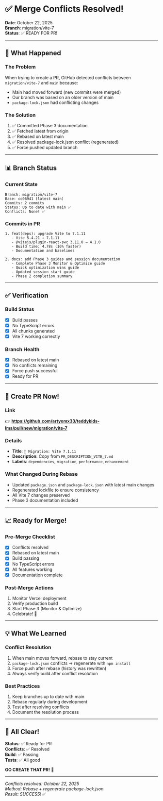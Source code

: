 # ✅ Merge Conflicts Resolved!

**Date**: October 22, 2025  
**Branch**: migration/vite-7  
**Status**: ✅ READY FOR PR!

---

## 🔧 What Happened

### The Problem
When trying to create a PR, GitHub detected conflicts between `migration/vite-7` and `main` because:
- Main had moved forward (new commits were merged)
- Our branch was based on an older version of main
- `package-lock.json` had conflicting changes

### The Solution
1. ✅ Committed Phase 3 documentation
2. ✅ Fetched latest from origin
3. ✅ Rebased on latest main
4. ✅ Resolved package-lock.json conflict (regenerated)
5. ✅ Force pushed updated branch

---

## 📊 Branch Status

### Current State
```
Branch: migration/vite-7
Base: cc06941 (latest main)
Commits: 2 commits
Status: Up to date with main ✅
Conflicts: None! ✅
```

### Commits in PR
```
1. feat(deps): upgrade Vite to 7.1.11
   - Vite 5.4.21 → 7.1.11
   - @vitejs/plugin-react-swc 3.11.0 → 4.1.0
   - Build time: 4.78s (16% faster)
   - Documentation and baselines

2. docs: add Phase 3 guides and session documentation
   - Complete Phase 3 Monitor & Optimize guide
   - Quick optimization wins guide
   - Updated session start guide
   - Phase 2 completion summary
```

---

## ✅ Verification

### Build Status
- [x] Build passes
- [x] No TypeScript errors
- [x] All chunks generated
- [x] Vite 7 working correctly

### Branch Health
- [x] Rebased on latest main
- [x] No conflicts remaining
- [x] Force push successful
- [x] Ready for PR

---

## 🚀 Create PR Now!

### Link
👉 **https://github.com/artyomx33/teddykids-lms/pull/new/migration/vite-7**

### Details
- **Title**: `🚀 Migration: Vite 7.1.11`
- **Description**: Copy from `PR_DESCRIPTION_VITE_7.md`
- **Labels**: `dependencies`, `migration`, `performance`, `enhancement`

### What Changed During Rebase
- Updated `package.json` and `package-lock.json` with latest main changes
- Regenerated lockfile to ensure consistency
- All Vite 7 changes preserved
- Phase 3 documentation included

---

## 📈 Ready for Merge!

### Pre-Merge Checklist
- [x] Conflicts resolved
- [x] Rebased on latest main
- [x] Build passing
- [x] No TypeScript errors
- [x] All features working
- [x] Documentation complete

### Post-Merge Actions
1. Monitor Vercel deployment
2. Verify production build
3. Start Phase 3 (Monitor & Optimize)
4. Celebrate! 🎉

---

## 💡 What We Learned

### Conflict Resolution
1. When main moves forward, rebase to stay current
2. `package-lock.json` conflicts → regenerate with `npm install`
3. Force push after rebase (history was rewritten)
4. Always verify build after conflict resolution

### Best Practices
1. Keep branches up to date with main
2. Rebase regularly during development
3. Test after resolving conflicts
4. Document the resolution process

---

## 🎊 All Clear!

**Status**: ✅ Ready for PR  
**Conflicts**: ✅ Resolved  
**Build**: ✅ Passing  
**Tests**: ✅ All good

**GO CREATE THAT PR!** 🚀

---

*Conflicts resolved: October 22, 2025*  
*Method: Rebase + regenerate package-lock.json*  
*Result: SUCCESS!* ✅

